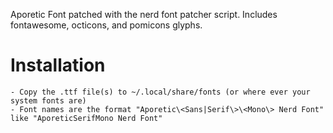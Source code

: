 Aporetic Font patched with the nerd font patcher script. Includes fontawesome, octicons, and pomicons glyphs. 

# Installation
    - Copy the .ttf file(s) to ~/.local/share/fonts (or where ever your system fonts are)
    - Font names are the format "Aporetic\<Sans|Serif\>\<Mono\> Nerd Font" like "AporeticSerifMono Nerd Font"

